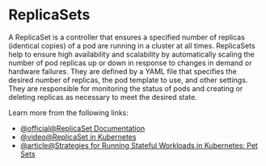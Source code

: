 # ReplicaSets

A ReplicaSet is a controller that ensures a specified number of replicas (identical copies) of a pod are running in a cluster at all times. ReplicaSets help to ensure high availability and scalability by automatically scaling the number of pod replicas up or down in response to changes in demand or hardware failures. They are defined by a YAML file that specifies the desired number of replicas, the pod template to use, and other settings. They are responsible for monitoring the status of pods and creating or deleting replicas as necessary to meet the desired state.

Learn more from the following links:

- [@official@ReplicaSet Documentation](https://kubernetes.io/docs/concepts/workloads/controllers/replicaset/)
- [@video@ReplicaSet in Kubernetes](https://www.youtube.com/watch?v=1WM-LsH6tKc)
- [@article@Strategies for Running Stateful Workloads in Kubernetes: Pet Sets](https://thenewstack.io/strategies-running-stateful-applications-kubernetes-pet-sets/)
